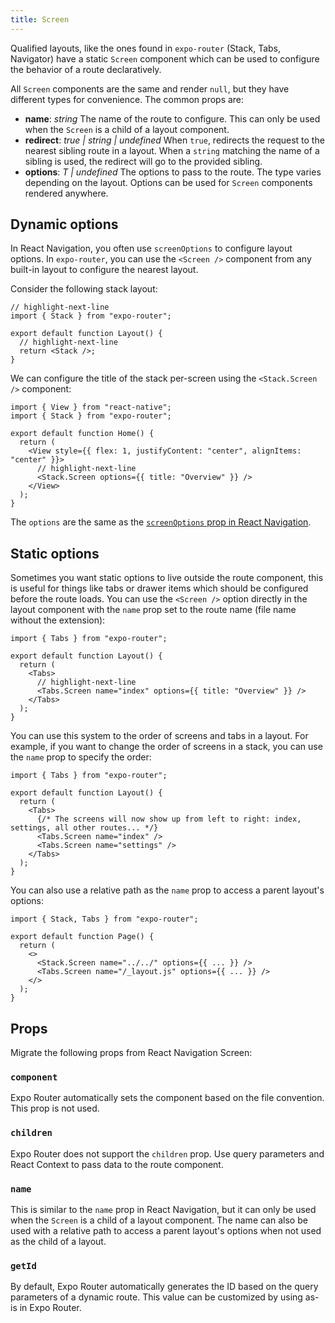 ```yaml
---
title: Screen
---
```


Qualified layouts, like the ones found in `expo-router` (Stack, Tabs, Navigator) have a static `Screen` component which can be used to configure the behavior of a route declaratively.

All `Screen` components are the same and render `null`, but they have different types for convenience. The common props are:

- **name**: _string_ The name of the route to configure. This can only be used when the `Screen` is a child of a layout component.
- **redirect**: _true | string | undefined_ When `true`, redirects the request to the nearest sibling route in a layout. When a `string` matching the name of a sibling is used, the redirect will go to the provided sibling.
- **options**: _T | undefined_ The options to pass to the route. The type varies depending on the layout. Options can be used for `Screen` components rendered anywhere.

## Dynamic options

In React Navigation, you often use `screenOptions` to configure layout options. In `expo-router`, you can use the `<Screen />` component from any built-in layout to configure the nearest layout.

Consider the following stack layout:

```tsx title=app/_layout.tsx
// highlight-next-line
import { Stack } from "expo-router";

export default function Layout() {
  // highlight-next-line
  return <Stack />;
}
```

We can configure the title of the stack per-screen using the `<Stack.Screen />` component:

```tsx title=app/index.tsx
import { View } from "react-native";
import { Stack } from "expo-router";

export default function Home() {
  return (
    <View style={{ flex: 1, justifyContent: "center", alignItems: "center" }}>
      // highlight-next-line
      <Stack.Screen options={{ title: "Overview" }} />
    </View>
  );
}
```

The `options` are the same as the [`screenOptions` prop in React Navigation](https://reactnavigation.org/docs/screen-options/).

## Static options

Sometimes you want static options to live outside the route component, this is useful for things like tabs or drawer items which should be configured before the route loads. You can use the `<Screen />` option directly in the layout component with the `name` prop set to the route name (file name without the extension):

```tsx title=app/_layout.tsx
import { Tabs } from "expo-router";

export default function Layout() {
  return (
    <Tabs>
      // highlight-next-line
      <Tabs.Screen name="index" options={{ title: "Overview" }} />
    </Tabs>
  );
}
```

You can use this system to the order of screens and tabs in a layout. For example, if you want to change the order of screens in a stack, you can use the `name` prop to specify the order:

```tsx title=app/_layout.tsx
import { Tabs } from "expo-router";

export default function Layout() {
  return (
    <Tabs>
      {/* The screens will now show up from left to right: index, settings, all other routes... */}
      <Tabs.Screen name="index" />
      <Tabs.Screen name="settings" />
    </Tabs>
  );
}
```

You can also use a relative path as the `name` prop to access a parent layout's options:

```tsx title=app/tabs/page.tsx
import { Stack, Tabs } from "expo-router";

export default function Page() {
  return (
    <>
      <Stack.Screen name="../../" options={{ ... }} />
      <Tabs.Screen name="/_layout.js" options={{ ... }} />
    </>
  );
}
```

## Props

Migrate the following props from React Navigation Screen:

### `component`

Expo Router automatically sets the component based on the file convention. This prop is not used.

### `children`

Expo Router does not support the `children` prop. Use query parameters and React Context to pass data to the route component.

### `name`

This is similar to the `name` prop in React Navigation, but it can only be used when the `Screen` is a child of a layout component. The name can also be used with a relative path to access a parent layout's options when not used as the child of a layout.

### `getId`

By default, Expo Router automatically generates the ID based on the query parameters of a dynamic route. This value can be customized by using as-is in Expo Router.

